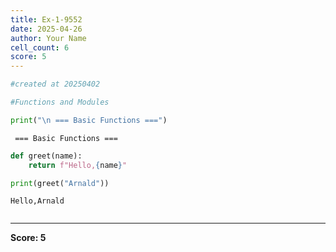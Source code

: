 ```yaml
---
title: Ex-1-9552
date: 2025-04-26
author: Your Name
cell_count: 6
score: 5
---
```


```python
#created at 20250402
```


```python
#Functions and Modules
```


```python
print("\n === Basic Functions ===")
```

    
     === Basic Functions ===



```python
def greet(name):
    return f"Hello,{name}"
```


```python
print(greet("Arnald"))
```

    Hello,Arnald



```python

```


---
**Score: 5**